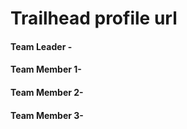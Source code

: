 <h1> Trailhead profile url</h1>
         <h4>Team Leader -</h4>
                   <h4>Team Member 1-</h4>
                            <h4>Team Member 2-</h4>
                                     <h4>Team Member 3-</h4>
